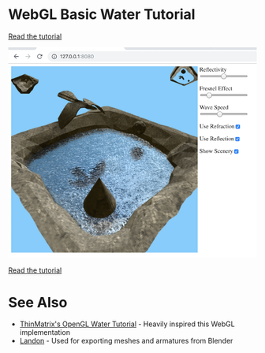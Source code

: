 # WebGL Basic Water Tutorial

[Read the tutorial](http://chinedufn.com/webgl-basic-water-tutorial/)

![Screenshot of tutorial](/screenshot.png)

[Read the tutorial](http://chinedufn.com/webgl-basic-water-tutorial/)

# See Also

- [ThinMatrix's OpenGL Water Tutorial](https://www.youtube.com/watch?v=HusvGeEDU_U&list=PLRIWtICgwaX23jiqVByUs0bqhnalNTNZh) - Heavily inspired this WebGL implementation
- [Landon](https://github.com/chinedufn/landon) - Used for exporting meshes and armatures from Blender
